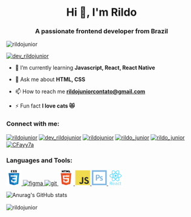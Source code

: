 <h1 align="center">Hi 👋, I'm Rildo</h1>
<h3 align="center">A passionate frontend developer from Brazil</h3>

<p align="left"> <img src="https://komarev.com/ghpvc/?username=rildojunior&label=Profile%20views&color=0e75b6&style=flat" alt="rildojunior" /> </p>

<p align="left"> <a href="https://twitter.com/dev_rildojunior" target="blank"><img src="https://img.shields.io/twitter/follow/dev_rildojunior?logo=twitter&style=for-the-badge" alt="dev_rildojunior" /></a> </p>

- 🌱 I’m currently learning **Javascript, React, React Native**

- 💬 Ask me about **HTML, CSS**

- 📫 How to reach me **rildojuniorcontato@gmail.com**

- ⚡ Fun fact **I love cats 😻**

<h3 align="left">Connect with me:</h3>
<p align="left">
<a href="https://codepen.io/rildojunior" target="blank"><img align="center" src="https://raw.githubusercontent.com/rahuldkjain/github-profile-readme-generator/master/src/images/icons/Social/codepen.svg" alt="rildojunior" height="30" width="40" /></a>
<a href="https://twitter.com/dev_rildojunior" target="blank"><img align="center" src="https://raw.githubusercontent.com/rahuldkjain/github-profile-readme-generator/master/src/images/icons/Social/twitter.svg" alt="dev_rildojunior" height="30" width="40" /></a>
<a href="https://linkedin.com/in/rildojunior" target="blank"><img align="center" src="https://raw.githubusercontent.com/rahuldkjain/github-profile-readme-generator/master/src/images/icons/Social/linked-in-alt.svg" alt="rildojunior" height="30" width="40" /></a>
<a href="https://instagram.com/rildo_junior" target="blank"><img align="center" src="https://raw.githubusercontent.com/rahuldkjain/github-profile-readme-generator/master/src/images/icons/Social/instagram.svg" alt="rildo_junior" height="30" width="40" /></a>
<a href="https://www.youtube.com/c/rildo_junior" target="blank"><img align="center" src="https://raw.githubusercontent.com/rahuldkjain/github-profile-readme-generator/master/src/images/icons/Social/youtube.svg" alt="rildo_junior" height="30" width="40" /></a>
<a href="https://discord.gg/CFayy7a" target="blank"><img align="center" src="https://raw.githubusercontent.com/rahuldkjain/github-profile-readme-generator/master/src/images/icons/Social/discord.svg" alt="CFayy7a" height="30" width="40" /></a>
</p>

<h3 align="left">Languages and Tools:</h3>
<p align="left"> <a href="https://www.w3schools.com/css/" target="_blank" rel="noreferrer"> <img src="https://raw.githubusercontent.com/devicons/devicon/master/icons/css3/css3-original-wordmark.svg" alt="css3" width="40" height="40"/> </a> <a href="https://www.figma.com/" target="_blank" rel="noreferrer"> <img src="https://www.vectorlogo.zone/logos/figma/figma-icon.svg" alt="figma" width="40" height="40"/> </a> <a href="https://git-scm.com/" target="_blank" rel="noreferrer"> <img src="https://www.vectorlogo.zone/logos/git-scm/git-scm-icon.svg" alt="git" width="40" height="40"/> </a> <a href="https://www.w3.org/html/" target="_blank" rel="noreferrer"> <img src="https://raw.githubusercontent.com/devicons/devicon/master/icons/html5/html5-original-wordmark.svg" alt="html5" width="40" height="40"/> </a> <a href="https://developer.mozilla.org/en-US/docs/Web/JavaScript" target="_blank" rel="noreferrer"> <img src="https://raw.githubusercontent.com/devicons/devicon/master/icons/javascript/javascript-original.svg" alt="javascript" width="40" height="40"/> </a> <a href="https://www.photoshop.com/en" target="_blank" rel="noreferrer"> <img src="https://raw.githubusercontent.com/devicons/devicon/master/icons/photoshop/photoshop-line.svg" alt="photoshop" width="40" height="40"/> </a> <a href="https://reactjs.org/" target="_blank" rel="noreferrer"> <img src="https://raw.githubusercontent.com/devicons/devicon/master/icons/react/react-original-wordmark.svg" alt="react" width="40" height="40"/> </a> </p>

![Anurag's GitHub stats](https://github-readme-stats.vercel.app/api?username=rildojunior&show_icons=true&theme=dracula)

<p><img align="center" src="https://github-readme-streak-stats.herokuapp.com/?user=rildojunior&" alt="rildojunior" /></p>
